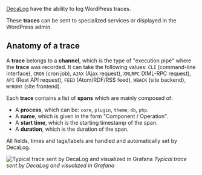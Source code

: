 [DecaLog](https://perfops.one/decalog) have the ability to log WordPress traces.

These __traces__ can be sent to specialized services or displayed in the WordPress admin.

## Anatomy of a trace
A __trace__ belongs to a __channel__, which is the type of "execution pipe" where the __trace__ was recorded. It can take the following values: `CLI` (command-line interface), `CRON` (cron job), `AJAX` (Ajax request), `XMLRPC` (XML-RPC request), `API` (Rest API request), `FEED` (Atom/RDF/RSS feed), `WBACK` (site backend), `WFRONT` (site frontend).

Each __trace__ contains a list of __spans__ which are mainly composed of:
- A __process__, which can be: `core`, `plugin`, `theme`, `db`, `php`.
- A __name__, which is given in the form "Component / Operation".
- A __start time__, which is the starting timestamp of the span.
- A __duration__, which is the duration of the span.

All fields, times and tags/labels are handled and automatically set by DecaLog.

![Typical trace sent by DecaLog and visualized in Grafana](https://perfops.one/assets/images/traces-example.jpg "Typical trace sent by DecaLog and visualized in Grafana")
_Typical trace sent by DecaLog and visualized in Grafana_
